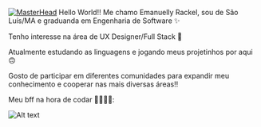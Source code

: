 [![MasterHead](https://i.imgur.com/Ha6gmiV.jpeg)](https://github.com/codesmanu)
Hello World!!
Me chamo Emanuelly Rackel, sou de São Luís/MA e graduanda em Engenharia de Software ✨
<div>
Tenho interesse na área de UX Designer/Full Stack 🍒 
<p>Atualmente estudando as linguagens e jogando meus projetinhos por aqui 🙃 
<p>Gosto de participar em diferentes comunidades para expandir meu conhecimento e cooperar nas mais diversas áreas!!
<div>

</div>
<p>Meu bff na hora de codar 👩🏼‍💻🎶:</p>
</div>
 

![Alt text](https://spotify-recently-played-readme.vercel.app/api?user=58avbzqwprq7fdp5o15ifpv2h&width=300&height=100&count=2)


<!---
codesmanu/codesmanu is a ✨ special ✨ repository because its `README.md` (this file) appears on your GitHub profile.
You can click the Preview link to take a look at your changes.
--->
